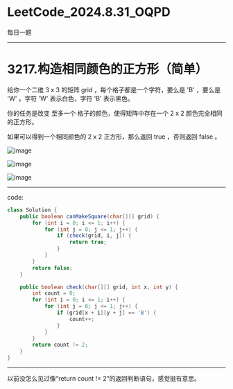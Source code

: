 # LeetCode_2024.8.31_OQPD
每日一题

---

# 3217.构造相同颜色的正方形（简单）

给你一个二维 3 x 3 的矩阵 grid ，每个格子都是一个字符，要么是 'B' ，要么是 'W' 。字符 'W' 表示白色，字符 'B' 表示黑色。

你的任务是改变 至多一个 格子的颜色，使得矩阵中存在一个 2 x 2 颜色完全相同的正方形。

如果可以得到一个相同颜色的 2 x 2 正方形，那么返回 true ，否则返回 false 。

![image](https://github.com/user-attachments/assets/81716f86-e224-436b-af60-fca9dc67a22a)

![image](https://github.com/user-attachments/assets/530db9e2-221e-4a0e-a0c7-73419a2a4adc)

![image](https://github.com/user-attachments/assets/561af15a-b475-47b3-85c6-fc5b7d369984)

---

code:
```Java
class Solution {
    public boolean canMakeSquare(char[][] grid) {
        for (int i = 0; i <= 1; i++) {
            for (int j = 0; j <= 1; j++) {
                if (check(grid, i, j)) {
                    return true;
                }
            }
        }
        return false;
    }

    public boolean check(char[][] grid, int x, int y) {
        int count = 0;
        for (int i = 0; i <= 1; i++) {
            for (int j = 0; j <= 1; j++) {
                if (grid[x + i][y + j] == 'B') {
                    count++;
                }
            }
        }
        return count != 2;
    }
}
```
---

以前没怎么见过像“return count != 2”的返回判断语句，感觉挺有意思。
